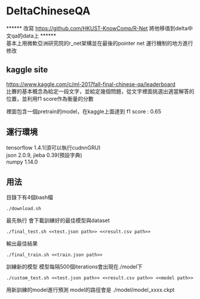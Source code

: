 # DeltaChineseQA

****** 改寫 https://github.com/HKUST-KnowComp/R-Net 將他移值到delta中文qa的data上 ****** <br />
基本上用微軟亞洲研究院的r_net架構並在最後的pointer net 運行機制的地方進行修改

## kaggle site
https://www.kaggle.com/c/ml-2017fall-final-chinese-qa/leaderboard <br />
比賽的基本概念為給定一段文字，並給定幾個問題，從文字裡面挑選出適當解答的位置，並利用f1 score作為衡量的分數<br />

裡面包含一個pretrain的model，在kaggle上面達到 f1 score : 0.65<br />

## 運行環境
tensorflow 1.4.1(須可以執行cudnnGRU)<br />
json 2.0.9, jieba 0.39(預設字典)<br />
numpy 1.14.0<br />
  
## 用法

目錄下有4個bash檔

```
./download.sh 
```
最先執行 會下載訓練好的最佳模型與dataset

```
./final_test.sh <<test.json path>> <<result.csv path>>
```
輸出最佳結果 
```
./final_train.sh <<train.json path>>
```
訓練新的模型 模型每隔500個iterations會出現在./model下
```
./custom_test.sh <<test.json path>> <<result.csv path>> <<model path>>
```
用新訓練的model進行預測 model的路徑會是 ./model/model_xxxx.ckpt
